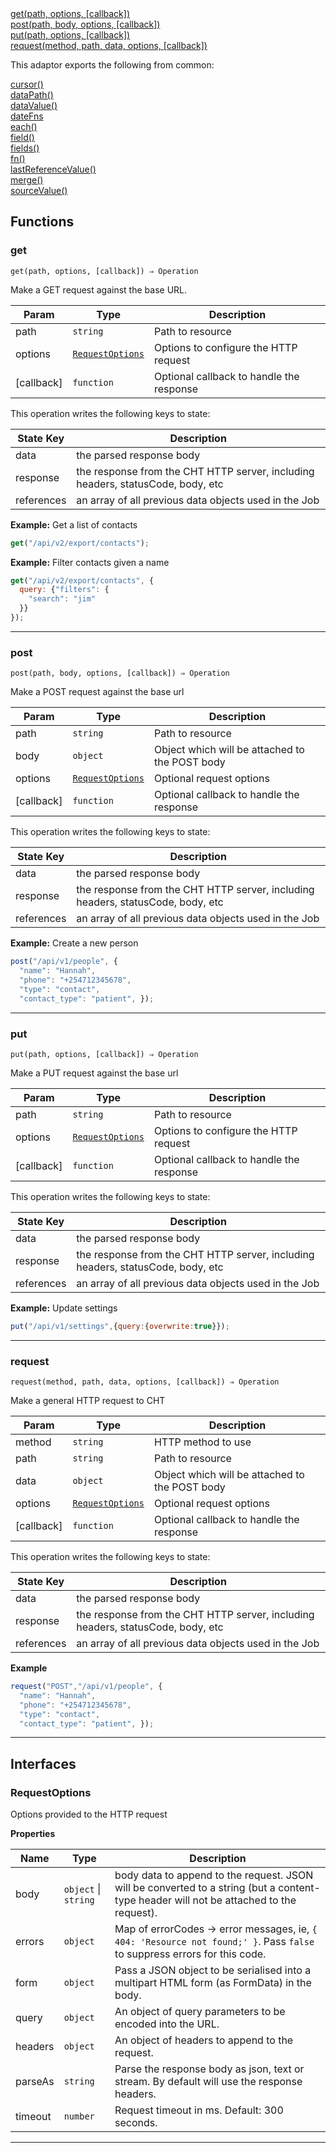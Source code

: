 <dl>
<dt>
    <a href="#get">get(path, options, [callback])</a></dt>
<dt>
    <a href="#post">post(path, body, options, [callback])</a></dt>
<dt>
    <a href="#put">put(path, options, [callback])</a></dt>
<dt>
    <a href="#request">request(method, path, data, options, [callback])</a></dt>
</dl>


This adaptor exports the following from common:
<dl>
<dt>
    <a href="/adaptors/packages/common-docs#cursor">cursor()</a>
</dt>
<dt>
    <a href="/adaptors/packages/common-docs#datapath">dataPath()</a>
</dt>
<dt>
    <a href="/adaptors/packages/common-docs#datavalue">dataValue()</a>
</dt>
<dt>
    <a href="/adaptors/packages/common-docs#datefns">dateFns</a>
</dt>
<dt>
    <a href="/adaptors/packages/common-docs#each">each()</a>
</dt>
<dt>
    <a href="/adaptors/packages/common-docs#field">field()</a>
</dt>
<dt>
    <a href="/adaptors/packages/common-docs#fields">fields()</a>
</dt>
<dt>
    <a href="/adaptors/packages/common-docs#fn">fn()</a>
</dt>
<dt>
    <a href="/adaptors/packages/common-docs#lastreferencevalue">lastReferenceValue()</a>
</dt>
<dt>
    <a href="/adaptors/packages/common-docs#merge">merge()</a>
</dt>
<dt>
    <a href="/adaptors/packages/common-docs#sourcevalue">sourceValue()</a>
</dt></dl>

## Functions
### get

<p><code>get(path, options, [callback]) ⇒ Operation</code></p>

Make a GET request against the base URL.


| Param | Type | Description |
| --- | --- | --- |
| path | <code>string</code> | Path to resource |
| options | [<code>RequestOptions</code>](#requestoptions) | Options to configure the HTTP request |
| [callback] | <code>function</code> | Optional callback to handle the response |

This operation writes the following keys to state:

| State Key | Description |
| --- | --- |
| data | the parsed response body |
| response | the response from the CHT HTTP server, including headers, statusCode, body, etc |
| references | an array of all previous data objects used in the Job |

**Example:** Get a list of contacts
```js
get("/api/v2/export/contacts");
```
**Example:** Filter contacts given a name
```js
get("/api/v2/export/contacts", {
  query: {"filters": {
    "search": "jim"
  }}
});
```

* * *

### post

<p><code>post(path, body, options, [callback]) ⇒ Operation</code></p>

Make a POST request against the base url


| Param | Type | Description |
| --- | --- | --- |
| path | <code>string</code> | Path to resource |
| body | <code>object</code> | Object which will be attached to the POST body |
| options | [<code>RequestOptions</code>](#requestoptions) | Optional request options |
| [callback] | <code>function</code> | Optional callback to handle the response |

This operation writes the following keys to state:

| State Key | Description |
| --- | --- |
| data | the parsed response body |
| response | the response from the CHT HTTP server, including headers, statusCode, body, etc |
| references | an array of all previous data objects used in the Job |

**Example:** Create a new person
```js
post("/api/v1/people", {  
  "name": "Hannah",
  "phone": "+254712345678",
  "type": "contact",
  "contact_type": "patient", });
```

* * *

### put

<p><code>put(path, options, [callback]) ⇒ Operation</code></p>

Make a PUT request against the base url


| Param | Type | Description |
| --- | --- | --- |
| path | <code>string</code> | Path to resource |
| options | [<code>RequestOptions</code>](#requestoptions) | Options to configure the HTTP request |
| [callback] | <code>function</code> | Optional callback to handle the response |

This operation writes the following keys to state:

| State Key | Description |
| --- | --- |
| data | the parsed response body |
| response | the response from the CHT HTTP server, including headers, statusCode, body, etc |
| references | an array of all previous data objects used in the Job |

**Example:** Update settings
```js
put("/api/v1/settings",{query:{overwrite:true}});
```

* * *

### request

<p><code>request(method, path, data, options, [callback]) ⇒ Operation</code></p>

Make a general HTTP request to CHT


| Param | Type | Description |
| --- | --- | --- |
| method | <code>string</code> | HTTP method to use |
| path | <code>string</code> | Path to resource |
| data | <code>object</code> | Object which will be attached to the POST body |
| options | [<code>RequestOptions</code>](#requestoptions) | Optional request options |
| [callback] | <code>function</code> | Optional callback to handle the response |

This operation writes the following keys to state:

| State Key | Description |
| --- | --- |
| data | the parsed response body |
| response | the response from the CHT HTTP server, including headers, statusCode, body, etc |
| references | an array of all previous data objects used in the Job |

**Example**
```js
request("POST","/api/v1/people", {  
  "name": "Hannah",
  "phone": "+254712345678",
  "type": "contact",
  "contact_type": "patient", });
```

* * *


##  Interfaces

### RequestOptions

Options provided to the HTTP request


**Properties**

| Name | Type | Description |
| --- | --- | --- |
| body | <code>object</code> \| <code>string</code> | body data to append to the request. JSON will be converted to a string (but a content-type header will not be attached to the request). |
| errors | <code>object</code> | Map of errorCodes -> error messages, ie, `{ 404: 'Resource not found;' }`. Pass `false` to suppress errors for this code. |
| form | <code>object</code> | Pass a JSON object to be serialised into a multipart HTML form (as FormData) in the body. |
| query | <code>object</code> | An object of query parameters to be encoded into the URL. |
| headers | <code>object</code> | An object of headers to append to the request. |
| parseAs | <code>string</code> | Parse the response body as json, text or stream. By default will use the response headers. |
| timeout | <code>number</code> | Request timeout in ms. Default: 300 seconds. |


* * *

